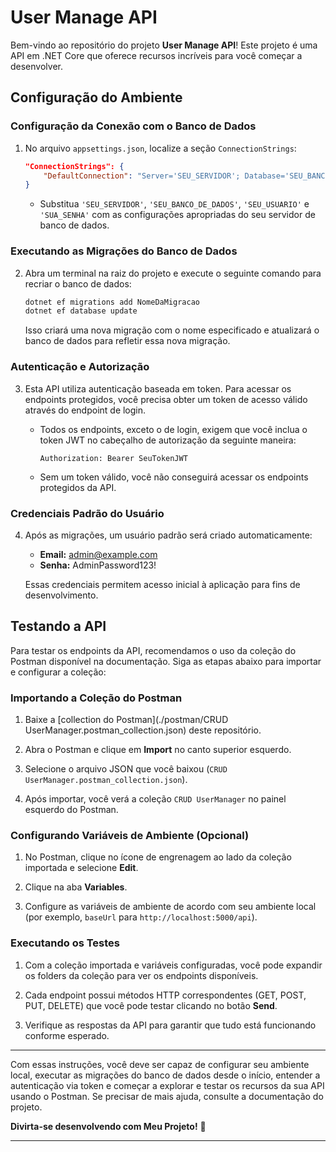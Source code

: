 # User Manage API

Bem-vindo ao repositório do projeto **User Manage API**! Este projeto é uma API em .NET Core que oferece recursos incríveis para você começar a desenvolver.

## Configuração do Ambiente

### Configuração da Conexão com o Banco de Dados

1. No arquivo `appsettings.json`, localize a seção `ConnectionStrings`:

   ```json
   "ConnectionStrings": {
       "DefaultConnection": "Server='SEU_SERVIDOR'; Database='SEU_BANCO_DE_DADOS';User Id='SEU_USUARIO';Password='SUA_SENHA'; TrustServerCertificate='true'"
   }
   ```

   - Substitua `'SEU_SERVIDOR'`, `'SEU_BANCO_DE_DADOS'`, `'SEU_USUARIO'` e `'SUA_SENHA'` com as configurações apropriadas do seu servidor de banco de dados.

### Executando as Migrações do Banco de Dados

2. Abra um terminal na raiz do projeto e execute o seguinte comando para recriar o banco de dados:

   ```bash
   dotnet ef migrations add NomeDaMigracao
   dotnet ef database update
   ```

   Isso criará uma nova migração com o nome especificado e atualizará o banco de dados para refletir essa nova migração.

### Autenticação e Autorização

3. Esta API utiliza autenticação baseada em token. Para acessar os endpoints protegidos, você precisa obter um token de acesso válido através do endpoint de login.

   - Todos os endpoints, exceto o de login, exigem que você inclua o token JWT no cabeçalho de autorização da seguinte maneira:

     ```plaintext
     Authorization: Bearer SeuTokenJWT
     ```

   - Sem um token válido, você não conseguirá acessar os endpoints protegidos da API.

### Credenciais Padrão do Usuário

4. Após as migrações, um usuário padrão será criado automaticamente:

   - **Email:** admin@example.com
   - **Senha:** AdminPassword123!

   Essas credenciais permitem acesso inicial à aplicação para fins de desenvolvimento.

## Testando a API

Para testar os endpoints da API, recomendamos o uso da coleção do Postman disponível na documentação. Siga as etapas abaixo para importar e configurar a coleção:

### Importando a Coleção do Postman

1. Baixe a [collection do Postman](./postman/CRUD UserManager.postman_collection.json) deste repositório.

2. Abra o Postman e clique em **Import** no canto superior esquerdo.

3. Selecione o arquivo JSON que você baixou (`CRUD UserManager.postman_collection.json`).

4. Após importar, você verá a coleção `CRUD UserManager` no painel esquerdo do Postman.

### Configurando Variáveis de Ambiente (Opcional)

1. No Postman, clique no ícone de engrenagem ao lado da coleção importada e selecione **Edit**.

2. Clique na aba **Variables**.

3. Configure as variáveis de ambiente de acordo com seu ambiente local (por exemplo, `baseUrl` para `http://localhost:5000/api`).

### Executando os Testes

1. Com a coleção importada e variáveis configuradas, você pode expandir os folders da coleção para ver os endpoints disponíveis.

2. Cada endpoint possui métodos HTTP correspondentes (GET, POST, PUT, DELETE) que você pode testar clicando no botão **Send**.

3. Verifique as respostas da API para garantir que tudo está funcionando conforme esperado.

---

Com essas instruções, você deve ser capaz de configurar seu ambiente local, executar as migrações do banco de dados desde o início, entender a autenticação via token e começar a explorar e testar os recursos da sua API usando o Postman. Se precisar de mais ajuda, consulte a documentação do projeto.

**Divirta-se desenvolvendo com Meu Projeto!** 🚀

---
